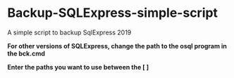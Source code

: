 # Backup-SQLExpress-simple-script
A simple script to backup SqlExpress 2019

**For other versions of SQLExpress, change the path to the osql program in the bck.cmd**

**Enter the paths you want to use between the [ ]**
